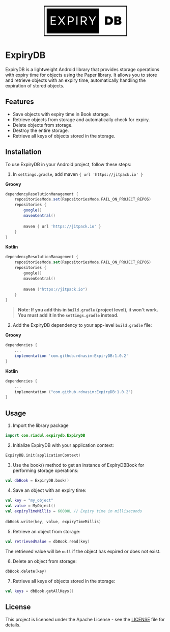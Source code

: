 <p align="center">
  <img src="/assets/expiry_db_logo.png" alt="Logo of ExpiryDB">
</p>

# ExpiryDB

ExpiryDB is a lightweight Android library that provides storage operations with expiry time for objects using the Paper library. It allows you to store and retrieve objects with an expiry time, automatically handling the expiration of stored objects.

## Features

- Save objects with expiry time in Book storage.
- Retrieve objects from storage and automatically check for expiry.
- Delete objects from storage.
- Destroy the entire storage.
- Retrieve all keys of objects stored in the storage.

## Installation

To use ExpiryDB in your Android project, follow these steps:

1. In `settings.gradle`, add maven `{ url 'https://jitpack.io' }`

**Groovy**
```groovy
dependencyResolutionManagement {
    repositoriesMode.set(RepositoriesMode.FAIL_ON_PROJECT_REPOS)
    repositories {
        google()
        mavenCentral()

        maven { url 'https://jitpack.io' }
    }
}
```
**Kotlin**
```kotlin
dependencyResolutionManagement {
    repositoriesMode.set(RepositoriesMode.FAIL_ON_PROJECT_REPOS)
    repositories {
        google()
        mavenCentral()

        maven ("https://jitpack.io")
    }
}
```
> **Note: If you add this in `build.gradle` (project level), it won't work. You must add it in the `settings.gradle` instead.**

2. Add the ExpiryDB dependency to your app-level `build.gradle` file:

**Groovy**
```groovy
dependencies {
    ...
    implementation 'com.github.rdnasim:ExpiryDB:1.0.2'
}
```
**Kotlin**
```kotlin
dependencies {
    ...
    implementation ("com.github.rdnasim:ExpiryDB:1.0.2")
}
```

## Usage
1. Import the library package
```kotlin
import com.riadul.expirydb.ExpiryDB
```
2. Initialize ExpiryDB with your application context:
```kotlin
ExpiryDB.init(applicationContext)
```
3. Use the book() method to get an instance of ExpiryDBBook for performing storage operations:
```kotlin
val dbBook = ExpiryDB.book()
```
4. Save an object with an expiry time:
```kotlin
val key = "my_object"
val value = MyObject()
val expiryTimeMillis = 60000L // Expiry time in milliseconds

dbBook.write(key, value, expiryTimeMillis)
```
5. Retrieve an object from storage:
```kotlin
val retrievedValue = dbBook.read(key)
```
The retrieved value will be `null` if the object has expired or does not exist.

6. Delete an object from storage:
```kotlin
dbBook.delete(key)
```
7. Retrieve all keys of objects stored in the storage:
```kotlin
val keys = dbBook.getAllKeys()
```
## License
This project is licensed under the Apache License - see the [LICENSE](https://github.com/rdnasim/expirydb/blob/main/LICENSE) file for details.
